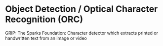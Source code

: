 # Object Detection / Optical Character Recognition (ORC)

GRIP: The Sparks Foundation: Character detector which extracts printed or handwritten text from an image or video
